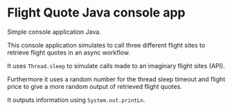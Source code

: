 # Flight Quote Java console app

Simple console application Java.

This console application simulates to call three different flight sites to retrieve flight quotes in an async workflow.

It uses `Thread.sleep` to simulate calls made to an imaginary flight sites (API).

Furthermore it uses a random number for the thread sleep timeout and flight price to give a more random output of retrieved flight quotes.

It outputs information using `System.out.printLn`.

